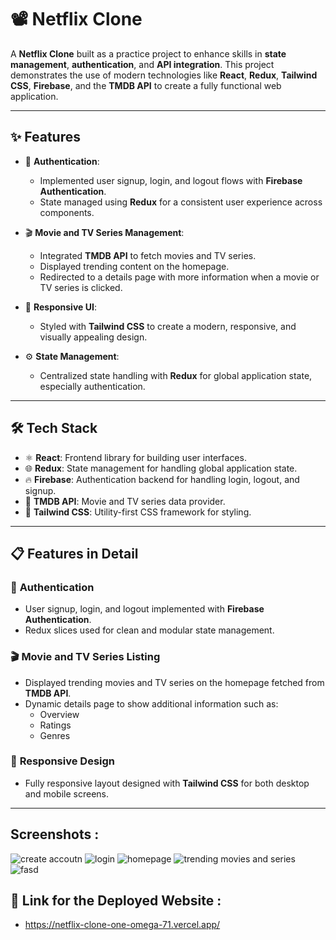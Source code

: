 # 📽️ Netflix Clone

A **Netflix Clone** built as a practice project to enhance skills in **state management**, **authentication**, and **API integration**. This project demonstrates the use of modern technologies like **React**, **Redux**, **Tailwind CSS**, **Firebase**, and the **TMDB API** to create a fully functional web application.

---

## ✨ Features

- 🔑 **Authentication**: 
  - Implemented user signup, login, and logout flows with **Firebase Authentication**.
  - State managed using **Redux** for a consistent user experience across components.

- 🎬 **Movie and TV Series Management**:
  - Integrated **TMDB API** to fetch movies and TV series.
  - Displayed trending content on the homepage.
  - Redirected to a details page with more information when a movie or TV series is clicked.

- 🎨 **Responsive UI**:
  - Styled with **Tailwind CSS** to create a modern, responsive, and visually appealing design.

- ⚙️ **State Management**:
  - Centralized state handling with **Redux** for global application state, especially authentication.

---

## 🛠️ Tech Stack

- ⚛️ **React**: Frontend library for building user interfaces.
- 🌐 **Redux**: State management for handling global application state.
- 🔥 **Firebase**: Authentication backend for handling login, logout, and signup.
- 🎥 **TMDB API**: Movie and TV series data provider.
- 💎 **Tailwind CSS**: Utility-first CSS framework for styling.

---

## 📋 Features in Detail

### 🔑 **Authentication**
- User signup, login, and logout implemented with **Firebase Authentication**.
- Redux slices used for clean and modular state management.

### 🎬 **Movie and TV Series Listing**
- Displayed trending movies and TV series on the homepage fetched from **TMDB API**.
- Dynamic details page to show additional information such as:
  - Overview
  - Ratings
  - Genres

### 🎨 **Responsive Design**
- Fully responsive layout designed with **Tailwind CSS** for both desktop and mobile screens.

---
## Screenshots :
![create accoutn](https://github.com/user-attachments/assets/9ee073ac-11ac-4011-9f98-a76ac9e4ee13)
![login](https://github.com/user-attachments/assets/c96546f2-a7b7-497f-bc4e-fe35d33d114f)
![homepage](https://github.com/user-attachments/assets/270bb86e-5e26-4cc7-8093-ddd8b7c8b2d1)
![trending movies and series](https://github.com/user-attachments/assets/54fb7e0d-28ef-4eff-a33a-699f5ac52646)
![fasd](https://github.com/user-attachments/assets/ad1a59cf-5c56-4738-a5de-49ed7fa4035c)

## 🔗 Link for the Deployed Website :
- https://netflix-clone-one-omega-71.vercel.app/
